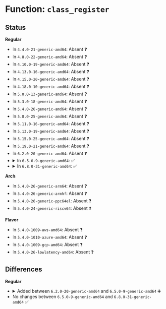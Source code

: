 # Function: <code>class_register</code>

## Status
<b>Regular</b>
<ul>
<li>
In <code>4.4.0-21-generic-amd64</code>: Absent ❓
</li>
<li>
In <code>4.8.0-22-generic-amd64</code>: Absent ❓
</li>
<li>
In <code>4.10.0-19-generic-amd64</code>: Absent ❓
</li>
<li>
In <code>4.13.0-16-generic-amd64</code>: Absent ❓
</li>
<li>
In <code>4.15.0-20-generic-amd64</code>: Absent ❓
</li>
<li>
In <code>4.18.0-10-generic-amd64</code>: Absent ❓
</li>
<li>
In <code>5.0.0-13-generic-amd64</code>: Absent ❓
</li>
<li>
In <code>5.3.0-18-generic-amd64</code>: Absent ❓
</li>
<li>
In <code>5.4.0-26-generic-amd64</code>: Absent ❓
</li>
<li>
In <code>5.8.0-25-generic-amd64</code>: Absent ❓
</li>
<li>
In <code>5.11.0-16-generic-amd64</code>: Absent ❓
</li>
<li>
In <code>5.13.0-19-generic-amd64</code>: Absent ❓
</li>
<li>
In <code>5.15.0-25-generic-amd64</code>: Absent ❓
</li>
<li>
In <code>5.19.0-21-generic-amd64</code>: Absent ❓
</li>
<li>
In <code>6.2.0-20-generic-amd64</code>: Absent ❓
</li>
<li>
<details>
<summary>In <code>6.5.0-9-generic-amd64</code>: ✅</summary>

```c
int class_register(const struct class * cls)
```

```json
{
  "name": "class_register",
  "collision_type": "Unique Global",
  "inline_type": "No",
  "funcs": [
    {
      "addr": 18446744071590621120,
      "name": "class_register",
      "external": true,
      "loc": "drivers/base/class.c:178",
      "file": "drivers/base/class.c",
      "inline": "seen, unknown",
      "caller_inline": [],
      "caller_func": [
        "mm/backing-dev.c:bdi_class_init",
        "block/genhd.c:genhd_device_init",
        "block/bsg.c:bsg_init",
        "drivers/gpio/gpiolib-sysfs.c:gpiolib_sysfs_init",
        "drivers/pwm/sysfs.c:pwm_sysfs_init",
        "drivers/pci/probe.c:pcibus_class_init",
        "drivers/rapidio/rio-driver.c:rio_bus_init",
        "drivers/dma/dmaengine.c:dma_bus_init",
        "drivers/regulator/core.c:regulator_init",
        "drivers/tty/tty_io.c:tty_class_init",
        "drivers/char/mem.c:chr_dev_init",
        "drivers/char/misc.c:misc_init",
        "drivers/char/virtio_console.c:virtio_console_init",
        "drivers/iommu/iommu-sysfs.c:iommu_dev_init",
        "drivers/base/core.c:devlink_class_init",
        "drivers/base/class.c:class_create",
        "drivers/base/transport_class.c:transport_class_register",
        "drivers/base/firmware_loader/sysfs.c:register_sysfs_loader",
        "drivers/base/devcoredump.c:devcoredump_init",
        "drivers/scsi/hosts.c:scsi_init_hosts",
        "drivers/scsi/scsi_sysfs.c:scsi_sysfs_register",
        "drivers/scsi/sd.c:init_sd",
        "drivers/spi/spi.c:spi_init",
        "drivers/spi/spi.c:spi_init",
        "drivers/net/phy/mdio_bus.c:mdio_bus_init",
        "drivers/usb/roles/class.c:usb_roles_init",
        "drivers/input/input.c:input_init",
        "drivers/hwmon/hwmon.c:hwmon_init",
        "drivers/thermal/thermal_core.c:thermal_init",
        "drivers/watchdog/watchdog_dev.c:watchdog_dev_init",
        "drivers/mmc/core/host.c:mmc_register_host_class",
        "drivers/firmware/dmi-id.c:dmi_id_init",
        "drivers/platform/x86/intel_scu_ipc.c:intel_scu_ipc_init",
        "drivers/remoteproc/remoteproc_sysfs.c:rproc_init_sysfs",
        "drivers/powercap/powercap_sys.c:powercap_init",
        "net/core/net-sysfs.c:netdev_kobject_init",
        "net/rfkill/core.c:rfkill_init"
      ]
    }
  ],
  "symbols": [
    {
      "addr": 18446744071590621120,
      "name": "class_register",
      "section": ".text",
      "bind": "STB_GLOBAL",
      "size": 305
    }
  ]
}
```
</details>
</li>
<li>
<details>
<summary>In <code>6.8.0-31-generic-amd64</code>: ✅</summary>

```c
int class_register(const struct class * cls)
```

```json
{
  "name": "class_register",
  "collision_type": "Unique Global",
  "inline_type": "No",
  "funcs": [
    {
      "addr": 18446744071590980272,
      "name": "class_register",
      "external": true,
      "loc": "drivers/base/class.c:178",
      "file": "drivers/base/class.c",
      "inline": "seen, unknown",
      "caller_inline": [],
      "caller_func": [
        "arch/x86/kernel/cpu/resctrl/pseudo_lock.c:rdt_pseudo_lock_init",
        "mm/backing-dev.c:bdi_class_init",
        "block/genhd.c:genhd_device_init",
        "block/bsg.c:bsg_init",
        "drivers/gpio/gpiolib-sysfs.c:gpiolib_sysfs_init",
        "drivers/pwm/sysfs.c:pwm_sysfs_init",
        "drivers/pci/probe.c:pcibus_class_init",
        "drivers/rapidio/rio-driver.c:rio_bus_init",
        "drivers/dma/dmaengine.c:dma_bus_init",
        "drivers/regulator/core.c:regulator_init",
        "drivers/tty/tty_io.c:tty_class_init",
        "drivers/tty/vt/vc_screen.c:vcs_init",
        "drivers/tty/vt/vt.c:vtconsole_class_init",
        "drivers/char/mem.c:chr_dev_init",
        "drivers/char/misc.c:misc_init",
        "drivers/char/virtio_console.c:virtio_console_init",
        "drivers/char/tpm/tpm-interface.c:tpm_init",
        "drivers/char/tpm/tpm-interface.c:tpm_init",
        "drivers/iommu/iommu-sysfs.c:iommu_dev_init",
        "drivers/base/core.c:devlink_class_init",
        "drivers/base/class.c:class_create",
        "drivers/base/transport_class.c:transport_class_register",
        "drivers/base/firmware_loader/sysfs.c:register_sysfs_loader",
        "drivers/base/devcoredump.c:devcoredump_init",
        "drivers/scsi/hosts.c:scsi_init_hosts",
        "drivers/scsi/scsi_sysfs.c:scsi_sysfs_register",
        "drivers/scsi/sd.c:init_sd",
        "drivers/accel/drm_accel.c:accel_core_init",
        "drivers/spi/spi.c:spi_init",
        "drivers/spi/spi.c:spi_init",
        "drivers/net/phy/mdio_bus.c:mdio_bus_init",
        "drivers/usb/core/usb.c:usb_init",
        "drivers/usb/roles/class.c:usb_roles_init",
        "drivers/input/input.c:input_init",
        "drivers/i2c/i2c-dev.c:i2c_dev_init",
        "drivers/hwmon/hwmon.c:hwmon_init",
        "drivers/thermal/thermal_core.c:thermal_init",
        "drivers/watchdog/watchdog_dev.c:watchdog_dev_init",
        "drivers/mmc/core/host.c:mmc_register_host_class",
        "drivers/leds/led-class.c:leds_init",
        "drivers/firmware/dmi-id.c:dmi_id_init",
        "drivers/platform/x86/intel_scu_ipc.c:intel_scu_ipc_init",
        "drivers/remoteproc/remoteproc_sysfs.c:rproc_init_sysfs",
        "drivers/powercap/powercap_sys.c:powercap_init",
        "net/core/net-sysfs.c:netdev_kobject_init",
        "net/rfkill/core.c:rfkill_init"
      ]
    }
  ],
  "symbols": [
    {
      "addr": 18446744071590980272,
      "name": "class_register",
      "section": ".text",
      "bind": "STB_GLOBAL",
      "size": 359
    }
  ]
}
```
</details>
</li>
</ul>
<b>Arch</b>
<ul>
<li>
In <code>5.4.0-26-generic-arm64</code>: Absent ❓
</li>
<li>
In <code>5.4.0-26-generic-armhf</code>: Absent ❓
</li>
<li>
In <code>5.4.0-26-generic-ppc64el</code>: Absent ❓
</li>
<li>
In <code>5.4.0-24-generic-riscv64</code>: Absent ❓
</li>
</ul>
<b>Flavor</b>
<ul>
<li>
In <code>5.4.0-1009-aws-amd64</code>: Absent ❓
</li>
<li>
In <code>5.4.0-1010-azure-amd64</code>: Absent ❓
</li>
<li>
In <code>5.4.0-1009-gcp-amd64</code>: Absent ❓
</li>
<li>
In <code>5.4.0-26-lowlatency-amd64</code>: Absent ❓
</li>
</ul>

## Differences
<b>Regular</b>
<ul>
<li>
<details>
<summary>Added between <code>6.2.0-20-generic-amd64</code> and <code>6.5.0-9-generic-amd64</code> ➕</summary>

```c
int class_register(const struct class * cls)
```
</details>
</li>
<li>
No changes between <code>6.5.0-9-generic-amd64</code> and <code>6.8.0-31-generic-amd64</code> ✅
</li>
</ul>
